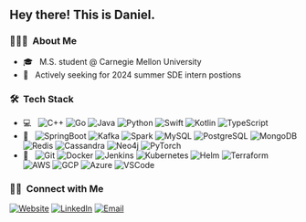 <h2> Hey there! This is Daniel.</h2>

<h3> 👨🏻‍💻 &nbsp;About Me </h3>

<!-- - 🤔 &nbsp; Exploring new technologies and developing software solutions and quick hacks. -->
- 🎓 &nbsp; M.S. student @ Carnegie Mellon University
- 💼 &nbsp; Actively seeking for 2024 summer SDE intern postions
<!-- - 🌱 &nbsp; Learning more about Cloud Architecture, Systems Design and Artificial Intelligence. -->
<!-- - ✍️ &nbsp; Pursuing Graphic Design and Blog Writing as hobbies/side hustles. -->

<h3> 🛠 &nbsp;Tech Stack</h3>

- 💻 &nbsp;
  ![C++](https://img.shields.io/badge/-C++-333333?style=flat&logo=C%2B%2B&logoColor=00599C)
  ![Go](https://img.shields.io/badge/-Go-333333?style=flat&logo=Go)
  ![Java](https://img.shields.io/badge/-Java-333333?style=flat&logo=Java)
  ![Python](https://img.shields.io/badge/-Python-333333?style=flat&logo=python)
  ![Swift](https://img.shields.io/badge/-Swift-333333?style=flat&logo=swift)
  ![Kotlin](https://img.shields.io/badge/-Kotlin-333333?style=flat&logo=kotlin)
  ![TypeScript](https://img.shields.io/badge/-TypeScript-333333?style=flat&logo=typescript)
- 💼 &nbsp;
  ![SpringBoot](https://img.shields.io/badge/-SpringBoot-333333?style=flat&logo=springboot)
  ![Kafka](https://img.shields.io/badge/-Kafka-333333?style=flat&logo=ApacheKafka)
  ![Spark](https://img.shields.io/badge/-Spark-333333?style=flat&logo=ApacheSpark)
  ![MySQL](https://img.shields.io/badge/-MySQL-333333?style=flat&logo=mysql)
  ![PostgreSQL](https://img.shields.io/badge/-PostgreSQL-333333?style=flat&logo=PostgreSQL)
  ![MongoDB](https://img.shields.io/badge/-MongoDB-333333?style=flat&logo=MongoDB)
  ![Redis](https://img.shields.io/badge/-Redis-333333?style=flat&logo=redis)
  ![Cassandra](https://img.shields.io/badge/-Cassandra-333333?style=flat&logo=ApacheCassandra)
  ![Neo4j](https://img.shields.io/badge/-Neo4j-333333?style=flat&logo=Neo4j)
  ![PyTorch](https://img.shields.io/badge/-PyTorch-333333?style=flat&logo=pytorch)
- 🔧 &nbsp;
  ![Git](https://img.shields.io/badge/-Git-333333?style=flat&logo=git)
  ![Docker](https://img.shields.io/badge/-Docker-333333?style=flat&logo=docker)
  ![Jenkins](https://img.shields.io/badge/-Jenkins-333333?style=flat&logo=jenkins)
  ![Kubernetes](https://img.shields.io/badge/-Kubernetes-333333?style=flat&logo=kubernetes)
  ![Helm](https://img.shields.io/badge/-Helm-333333?style=flat&logo=Helm)
  ![Terraform](https://img.shields.io/badge/-Terraform-333333?style=flat&logo=terraform)
  ![AWS](https://img.shields.io/badge/-AWS-333333?style=flat&logo=amazonaws)
  ![GCP](https://img.shields.io/badge/-Google_Cloud-333333?style=flat&logo=googlecloud)
  ![Azure](https://img.shields.io/badge/-Azure-333333?style=flat&logo=microsoftazure)
  ![VSCode](https://img.shields.io/badge/-VS_Code-333333?style=flat&logo=visualstudiocode)

<!-- <br/> -->

<!-- <a href="https://github.com/AVS1508">
  <img height="180em" src="https://github-readme-stats.vercel.app/api?username=danielhumanmod&theme=buefy&show_icons=true" />
  <img height="180em" src="https://github-readme-stats.vercel.app/api/top-langs/?username=danielhumanmod&theme=buefy&layout=compact" />
</a> -->

<!-- <br/> -->

<h3> 🤝🏻 &nbsp;Connect with Me </h3>

<p align="left">
<a href="https://danielhumanmod.github.io"><img alt="Website" src="https://img.shields.io/badge/Website-danielhumanmod.github.io-blue?style=flat-square&logo=google-chrome"></a>
<a href="https://www.linkedin.com/in/daijian-tu-433850185/"><img alt="LinkedIn" src="https://img.shields.io/badge/LinkedIn-Daijian%20Tu-blue?style=flat-square&logo=linkedin"></a>
<a href="danieltu.life@gmail.com"><img alt="Email" src="https://img.shields.io/badge/Email-danieltu.life@gmail.com-blue?style=flat-square&logo=gmail"></a>
</p>

